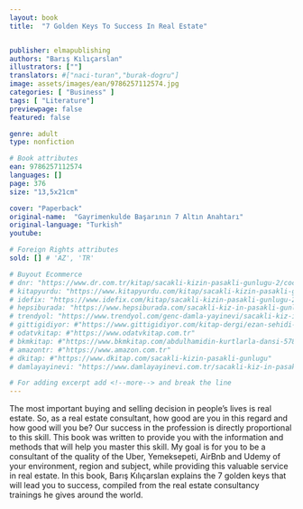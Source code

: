 ```yaml
---
layout: book
title:  "7 Golden Keys To Success In Real Estate"


publisher: elmapublishing
authors: "Barış Kılıçarslan"
illustrators: [""]
translators: #["naci-turan","burak-dogru"]
image: assets/images/ean/9786257112574.jpg
categories: [ "Business" ]
tags: [ "Literature"]
previewpage: false
featured: false

genre: adult
type: nonfiction

# Book attributes
ean: 9786257112574
languages: []
page: 376
size: "13,5x21cm"

cover: "Paperback"
original-name:  "Gayrimenkulde Başarının 7 Altın Anahtarı"
original-language: "Turkish"
youtube:

# Foreign Rights attributes
sold: [] # 'AZ', 'TR'

# Buyout Ecommerce
# dnr: "https://www.dr.com.tr/kitap/sacakli-kizin-pasakli-gunlugu-2/cocuk-ve-genclik/genclik-10-yas/roman-oyku/urunno=0001893059001"
# kitapyurdu: "https://www.kitapyurdu.com/kitap/sacakli-kizin-pasakli-gunlugu-2-/560122.html&filter_name=Sa%C3%A7akl%C4%B1+K%C4%B1z%27%C4%B1n+Pasakl%C4%B1+G%C3%BCnl%C3%BC%C4%9F%C3%BC+2"
# idefix: "https://www.idefix.com/kitap/sacakli-kizin-pasakli-gunlugu-2/cocuk-ve-genclik/genclik-10-yas/roman-oyku/urunno=0001893059001"
# hepsiburada: "https://www.hepsiburada.com/sacakli-kiz-in-pasakli-gunlugu-2-damla-yayinevi-p-HBV000012ER86"
# trendyol: "https://www.trendyol.com/genc-damla-yayinevi/sacakli-kiz-in-pasakli-gunlugu-2-p-54825777"
# gittigidiyor: #"https://www.gittigidiyor.com/kitap-dergi/ezan-sehidi-adnan-menderes_pdp_732728793"
# odatvkitap: #"https://www.odatvkitap.com.tr"
# bkmkitap: #"https://www.bkmkitap.com/abdulhamidin-kurtlarla-dansi-578226"
# amazontr: #"https://www.amazon.com.tr"
# dkitap: #"https://www.dkitap.com/sacakli-kizin-pasakli-gunlugu"
# damlayayinevi: "https://www.damlayayinevi.com.tr/sacakli-kiz-in-pasakli-gunlugu-2-bu-iste-bi-terslik-var"

# For adding excerpt add <!--more--> and break the line
---
```

The most important buying and selling decision
in people’s lives is real estate. So, as a real estate
consultant, how good are you in this regard and
how good will you be? Our success in the profession is directly proportional to this skill. This book
was written to provide you with the information
and methods that will help you master this skill. My
goal is for you to be a consultant of the quality of
the Uber, Yemeksepeti, AirBnb and Udemy of your
environment, region and subject, while providing
this valuable service in real estate.
In this book, Barış Kılıçarslan explains the 7
golden keys that will lead you to success, compiled
from the real estate consultancy trainings he gives
around the world.
<!--more--> 

